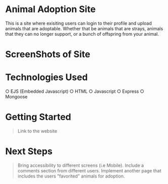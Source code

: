 # Animal Adoption Site
This is a site where exisiting users can login to their profile and upload animals that are adoptable. Whether that be animals that are strays, animals that they can no longer support, or a bunch of offspring from your animal.  

# ScreenShots of Site


# Technologies Used
○ EJS (Embedded Javascript)
○ HTML 
○ Javascript
○ Express
○ Mongoose

# Getting Started 
> Link to the website

# Next Steps
> Bring accessibility to different screens (i.e Mobile). 
> Include a comments section from different users. 
> Implement another page that includes the users "favorited" animals for adoption. 

